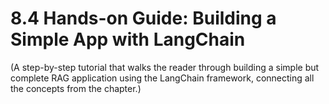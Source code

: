 # 8.4 Hands-on Guide: Building a Simple App with LangChain

(A step-by-step tutorial that walks the reader through building a simple but complete RAG application using the LangChain framework, connecting all the concepts from the chapter.)

